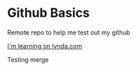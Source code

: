 Github Basics
=============

Remote repo to help me test out my github

[I'm learning on lynda.com](Http://www.lynda.com)

Testing merge
